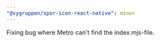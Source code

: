 ```yaml
---
"@vygruppen/spor-icon-react-native": minor
---
```


Fixing bug where Metro can't find the index.mjs-file.
